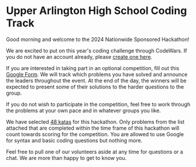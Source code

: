 # Upper Arlington High School Coding Track

Good morning and welcome to the 2024 Nationwide Sponsored Hackathon!

We are excited to put on this year's coding challenge through CodeWars. If you do not have an account already, please [create one here](https://www.codewars.com/join). 

If you are interested in taking part in an optional competition, fill out this [Google Form](https://docs.google.com/forms/d/e/1FAIpQLSdM9IFBJz2gO7DvpHDomgdEEWoSJzf1QW5rOQlr5QitsE505Q/viewform?usp=sf_link). We will track which problems you have solved and announce the leaders throughout the event. At the end of the day, the winners will be expected to present some of their solutions to the harder questions to the group. 

If you do not wish to participate in the competition, feel free to work through the problems at your own pace and in whatever groups you like. 

We have selected [48 katas](./assets/files/ChallengeList.md) for this hackathon. Only problems from the list attached that are completed within the time frame of this hackathon will count towards scoring for the competition. You are allowed to use Google for syntax and basic coding questions but nothing more. 

Feel free to pull one of our volunteers aside at any time for questions or a chat. We are more than happy to get to know you.
